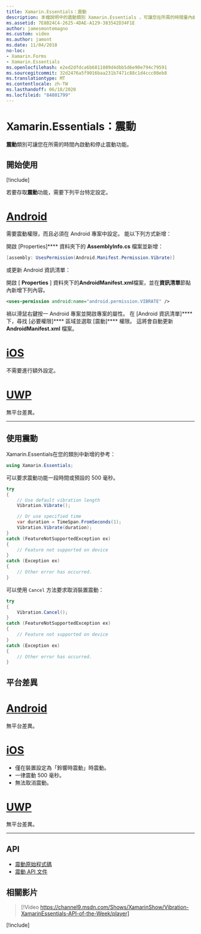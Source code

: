 ```yaml
---
title: Xamarin.Essentials：震動
description: 本檔說明中的震動類別 Xamarin.Essentials ，可讓您在所需的時間量內啟動和停止震動功能。
ms.assetid: 7E8B24C4-2625-4DAE-A129-383542D34F1E
author: jamesmontemagno
ms.custom: video
ms.author: jamont
ms.date: 11/04/2018
no-loc:
- Xamarin.Forms
- Xamarin.Essentials
ms.openlocfilehash: e2ed2dfdca6b6811089d4dbb5d6e90e794c79591
ms.sourcegitcommit: 32d2476a5f9016baa231b7471c88c1d4ccc08eb8
ms.translationtype: MT
ms.contentlocale: zh-TW
ms.lasthandoff: 06/18/2020
ms.locfileid: "84801799"
---
```

# <a name="xamarinessentials-vibration"></a>Xamarin.Essentials：震動

**震動**類別可讓您在所需的時間內啟動和停止震動功能。

## <a name="get-started"></a>開始使用

[!include[](~/essentials/includes/get-started.md)]

若要存取**震動**功能，需要下列平台特定設定。

# <a name="android"></a>[Android](#tab/android)

需要震動權限，而且必須在 Android 專案中設定。 能以下列方式新增：

開啟 [Properties]**** 資料夾下的 **AssemblyInfo.cs** 檔案並新增：

```csharp
[assembly: UsesPermission(Android.Manifest.Permission.Vibrate)]
```

或更新 Android 資訊清單：

開啟 [ **Properties** ] 資料夾下的**AndroidManifest.xml**檔案，並在**資訊清單**節點內新增下列內容。

```xml
<uses-permission android:name="android.permission.VIBRATE" />
```

禍以滑鼠右鍵按一 Android 專案並開啟專案的屬性。 在 [Android 資訊清單]**** 下，尋找 [必要權限]**** 區域並選取 [震動]**** 權限。 這將會自動更新 **AndroidManifest.xml** 檔案。

# <a name="ios"></a>[iOS](#tab/ios)

不需要進行額外設定。

# <a name="uwp"></a>[UWP](#tab/uwp)

無平台差異。

-----

## <a name="using-vibration"></a>使用震動

Xamarin.Essentials在您的類別中新增的參考：

```csharp
using Xamarin.Essentials;
```

可以要求震動功能一段時間或預設的 500 毫秒。

```csharp
try
{
    // Use default vibration length
    Vibration.Vibrate();

    // Or use specified time
    var duration = TimeSpan.FromSeconds(1);
    Vibration.Vibrate(duration);
}
catch (FeatureNotSupportedException ex)
{
    // Feature not supported on device
}
catch (Exception ex)
{
    // Other error has occurred.
}
```

可以使用 `Cancel` 方法要求取消裝置震動：

```csharp
try
{
    Vibration.Cancel();
}
catch (FeatureNotSupportedException ex)
{
    // Feature not supported on device
}
catch (Exception ex)
{
    // Other error has occurred.
}
```

## <a name="platform-differences"></a>平台差異

# <a name="android"></a>[Android](#tab/android)

無平台差異。

# <a name="ios"></a>[iOS](#tab/ios)

- 僅在裝置設定為「鈴響時震動」時震動。
- 一律震動 500 毫秒。
- 無法取消震動。

# <a name="uwp"></a>[UWP](#tab/uwp)

無平台差異。

-----

## <a name="api"></a>API

- [震動原始程式碼](https://github.com/xamarin/Essentials/tree/main/Xamarin.Essentials/Vibration)
- [震動 API 文件](xref:Xamarin.Essentials.Vibration)

## <a name="related-video"></a>相關影片

> [!Video https://channel9.msdn.com/Shows/XamarinShow/Vibration-XamarinEssentials-API-of-the-Week/player]

[!include[](~/essentials/includes/xamarin-show-essentials.md)]
